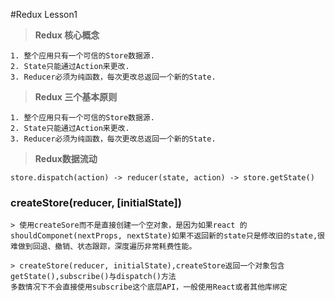 #Redux Lesson1

> **Redux 核心概念**

    1. 整个应用只有一个可信的Store数据源.
    2. State只能通过Action来更改.
    3. Reducer必须为纯函数，每次更改总返回一个新的State.

> **Redux 三个基本原则**

    1. 整个应用只有一个可信的Store数据源.
    2. State只能通过Action来更改.
    3. Reducer必须为纯函数，每次更改总返回一个新的State.

> **Redux数据流动**

    store.dispatch(action) -> reducer(state, action) -> store.getState()

### createStore(reducer, [initialState])
    > 使用createSore而不是直接创建一个空对象，是因为如果react 的shouldComponet(nextProps, nextState)如果不返回新的state只是修改旧的state,很难做到回退、撤销、状态跟踪，深度遍历非常耗费性能。

    > createStore(reducer, initialState),createStore返回一个对象包含 getState(),subscribe()与dispatch()方法
    多数情况下不会直接使用subscribe这个底层API，一般使用React或者其他库绑定
